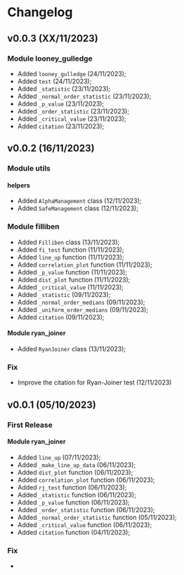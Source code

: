 # Changelog


## v0.0.3 (XX/11/2023)

### Module looney_gulledge
- Added ``looney_gulledge`` (24/11/2023);
- Added ``test`` (24/11/2023);
- Added ``_statistic`` (23/11/2023);
- Added ``_normal_order_statistic`` (23/11/2023);
- Added ``_p_value`` (23/11/2023);
- Added ``_order_statistic`` (23/11/2023);
- Added ``_critical_value`` (23/11/2023);
- Added ``citation`` (23/11/2023);


## v0.0.2 (16/11/2023)

### Module utils

#### helpers
- Added ``AlphaManagement`` class (12/11/2023);
- Added ``SafeManagement`` class (12/11/2023);

### Module filliben
- Added ``Filliben`` class (13/11/2023);
- Added ``fi_test`` function (11/11/2023);
- Added ``line_up`` function (11/11/2023);
- Added ``correlation_plot`` function (11/11/2023);
- Added ``_p_value`` function (11/11/2023);
- Added ``dist_plot`` function (11/11/2023);
- Added ``_critical_value`` (11/11/2023);
- Added ``_statistic`` (09/11/2023);
- Added ``_normal_order_medians`` (09/11/2023);
- Added ``_uniform_order_medians`` (09/11/2023);
- Added ``citation`` (09/11/2023);


#### Module ryan_joiner
- Added ``RyanJoiner`` class (13/11/2023);


### Fix
- Improve the citation for Ryan-Joiner test (12/11/2023)

## v0.0.1 (05/10/2023)


### First Release

#### Module ryan_joiner
- Added ``line_up`` (07/11/2023);
- Added ``_make_line_up_data`` (06/11/2023);
- Added ``dist_plot`` function (06/11/2023);
- Added ``correlation_plot`` function (06/11/2023);
- Added ``rj_test`` function (06/11/2023);
- Added ``_statistic`` function (06/11/2023);
- Added ``_p_value`` function (06/11/2023);
- Added ``_order_statistic`` function (06/11/2023);
- Added ``_normal_order_statistic`` function (05/11/2023);
- Added ``_critical_value`` function (06/11/2023);
- Added ``citation`` function (04/11/2023);




### Fix

-
